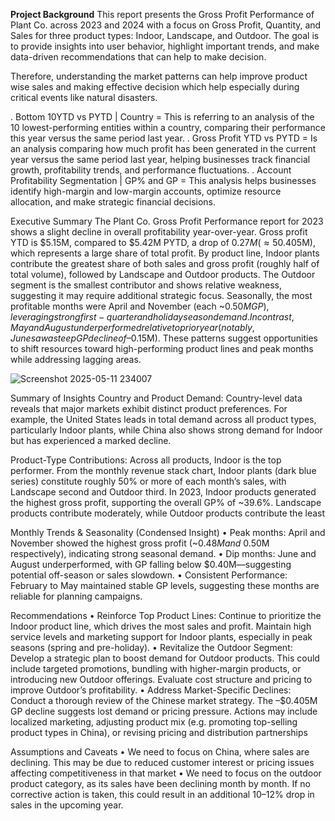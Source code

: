 
**Project Background**
This report presents the Gross Profit Performance of Plant Co. across 2023 and 2024 with a focus on Gross Profit, Quantity, and Sales for three product types: Indoor, Landscape, and Outdoor. The goal is to provide insights into user behavior, highlight important trends, and make data-driven recommendations that can help to make decision.

Therefore, understanding the market patterns can help improve product wise sales and making effective decision which help especially during critical events like natural disasters.

  . Bottom 10YTD vs PYTD | Country = This is referring to an analysis of the 10 lowest-performing entities within a country, comparing their performance this year versus the same period last year.
  . Gross Profit YTD vs PYTD = Is an analysis comparing how much profit has been generated in the current year versus the same period last year, helping businesses track financial growth, profitability trends, and performance fluctuations.
  . Account Profitability Segmentation | GP% and GP = This analysis helps businesses identify high-margin and low-margin accounts, optimize resource allocation, and make strategic financial decisions.

Executive Summary
The Plant Co. Gross Profit Performance report for 2023 shows a slight decline in overall profitability year-over-year. Gross profit YTD is $5.15M, compared to $5.42M PYTD, a drop of $0.27M (≈ 5%). The gross profit margin (GP%) remains strong at 39.6%. The primary driver of the shortfall is a significant downturn in the Chinese market (–$0.405M), which represents a large share of total profit. By product line, Indoor plants contribute the greatest share of both sales and gross profit (roughly half of total volume), followed by Landscape and Outdoor products. The Outdoor segment is the smallest contributor and shows relative weakness, suggesting it may require additional strategic focus. Seasonally, the most profitable months were April and November (each ~$0.50M GP), leveraging strong first-quarter and holiday season demand. In contrast, May and August underperformed relative to prior year (notably, June saw a steep GP decline of –$0.15M). These patterns suggest opportunities to shift resources toward high-performing product lines and peak months while addressing lagging areas.

![Screenshot 2025-05-11 234007](https://github.com/user-attachments/assets/39285a6c-0c7c-4007-957c-65de3c3d00eb)



Summary of Insights
Country and Product Demand: Country-level data reveals that major markets exhibit distinct product preferences. For example, the United States leads in total demand across all product types, particularly Indoor plants, while China also shows strong demand for Indoor but has experienced a marked decline. 
 
Product-Type Contributions: Across all products, Indoor is the top performer. From the monthly revenue stack chart, Indoor plants (dark blue series) constitute roughly 50% or more of each month’s sales, with Landscape second and Outdoor third. In 2023, Indoor products generated the highest gross profit, supporting the overall GP% of ~39.6%. Landscape products contribute moderately, while Outdoor products contribute the least 
 
Monthly Trends & Seasonality (Condensed Insight)
•	Peak months: April and November showed the highest gross profit (~$0.48M and ~$0.50M respectively), indicating strong seasonal demand.
•	Dip months: June and August underperformed, with GP falling below $0.40M—suggesting potential off-season or sales slowdown.
•	Consistent Performance: February to May maintained stable GP levels, suggesting these months are reliable for planning campaigns.
 
Recommendations
•	Reinforce Top Product Lines: Continue to prioritize the Indoor product line, which drives the most sales and profit. Maintain high service levels and marketing support for Indoor plants, especially in peak seasons (spring and pre-holiday).
•	Revitalize the Outdoor Segment: Develop a strategic plan to boost demand for Outdoor products. This could include targeted promotions, bundling with higher-margin products, or introducing new Outdoor offerings. Evaluate cost structure and pricing to improve Outdoor’s profitability.
•	Address Market-Specific Declines: Conduct a thorough review of the Chinese market strategy. The –$0.405M GP decline suggests lost demand or pricing pressure. Actions may include localized marketing, adjusting product mix (e.g. promoting top-selling product types in China), or revising pricing and distribution partnerships

Assumptions and Caveats
•	We need to focus on China, where sales are declining. This may be due to reduced customer interest or pricing issues affecting competitiveness in that market
•	We need to focus on the outdoor product category, as its sales have been declining month by month. If no corrective action is taken, this could result in an additional 10–12% drop in sales in the upcoming year.
